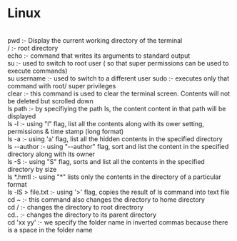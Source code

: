 # Linux
<br>
pwd :- Display the current working directory of the terminal
<br>
/  :- root directory
<br> 
echo :- command that writes its arguments to standard output
<br>
su :- used to switch to root user ( so that super permissions can be used to execute commands)
<br>
su username :- used to switch to a different user
sudo :- executes only that command with root/ super privileges
<br>
clear :- this command is used to clear the terminal screen. Contents will not be deleted but scrolled down
<br>
ls path :- by specifiying the path ls, the content content in that path will be displayed
<br> 
ls -l :- using "l" flag, list all the contents along with its ower setting, permissions & time stamp (long format)
<br>
ls -a :- using 'a' flag, list all the hidden contents in the specified directory
<br>
ls --author :- using "--author" flag, sort and list the content in the specified directory along with its owner
<br>
ls -S :- using "S" flag, sorts and list all the contents in the specified directory by size
<br>
ls *.hmtl :- using "*" lists only the contents in the directory of a particular format
<br>
ls -lS > file.txt :- using '>' flag, copies the result of ls command into text file
<br>
cd ~ :- this command also changes the directory to home directory
<br>
cd / :- changes the directory to root directrory
<br>
cd.. :- changes the directory to its parent directory 
<br>
cd 'xx yy' :- we specify the folder name in inverted commas because there is a space in the folder name









